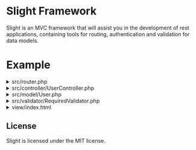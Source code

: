 # Slight Framework

Slight is an MVC framework that will assist you in the development of rest applications, containing tools for routing, authentication and validation for data models.


Example
========

<details><summary>src/router.php</summary>
<p>

```php
<?php
use fw\router\Router;
use src\controller\UserController;

Router::get('user', UserController::class, 'init', [
	'TEST_RULE'
]);

Router::post('user', UserController::class, 'insert');
Router::post('user/put/session', UserController::class, 'putOnSession');

Router::put('user/:id/:name', UserController::class, 'update');
```

</p>
</details>

<details><summary>src/controller/UserController.php</summary>
<p>

```php
<?php
namespace src\controller;

use fw\ComponentController;
use src\model\User;

class UserController extends ComponentController {

	public function init() {
		$this->getSession()->destroy();
		
		return "Hello World!";
	}

	public function update($id, $name) {
		return "User id($id) updated to name: $name";
	}

	public function insert(User $user) {
		$msg;
		if ($this->validate($user)->hasError()) {
			$msg = 'Name is required.';
		} else {
			try {
				$msg = $user->insert() ? 'User inserted.' : 'Error on insert User.';
			} catch (\Exception $e) {
				$this->status(500);
				$msg = $e->getMessage();
			}
		}
		
		return $msg;
	}

	public function putOnSession(User $user) {
		$this->getSession()->setUserPrincipal($user);
		
		return "User inserted on session.";
	}
}
```

</p>
</details>

<details><summary>src/model/User.php</summary>
<p>

```php
<?php
namespace src\model;

use fw\UserPrincipal;
use fw\database\Entity;
use fw\validator\Validation;
use fw\validator\ValidationSetup;
use src\validator\RequiredValidator;

class User extends Entity implements Validation, UserPrincipal {

	public static $table = 'users';

	public static $primaryKey = 'id';

	public $id;

	public $name;

	public function getRules(): ?array {
		return [
			'TEST_RULE'
		];
	}

	public static function validationSetup(ValidationSetup $setup): void {
		$setup->register('name', RequiredValidator::class);
	}
}
```

</p>
</details>

<details><summary>src/validator/RequiredValidator.php</summary>
<p>

```php
<?php
namespace src\validator;

use fw\ComponentController;
use fw\validator\Validator;

final class RequiredValidator implements Validator {

	public static function validate(ComponentController $controller, object $entity, string $name, $value, array $parameters, array &$sharedData): bool {
		return ! empty($value);
	}
}
```

</p>
</details>

<details><summary>view/index.html</summary>
<p>

```html
<!DOCTYPE html>
<html>
<head>
<meta charset="UTF-8">
<title>SLIGHT</title>
<script src="https://code.jquery.com/jquery-3.3.1.min.js"></script>
<script>
	$(function() {
		var addText = (data) => $('body').append('<div>'+(data.responseJSON || data.responseText || data)+'</div>');
		var user = {user: {name : 'Renato'}};
		$.ajaxSetup({ async : false });
		
		// ---======= TESTS =======---
		
		// INSERT USER IN DATABASE
		$.post('user', user).then(addText, addText);

		// UPDATE USER
		$.ajax({type: 'PUT', url: 'user/10/Gabriel'}).then(addText, addText);

		// TEST RULE
		{
			$.get('user') // UNAUTHORIZED
				.then(addText, addText);
	
			$.post('user/put/session', user) // PUT USER ON SESSION
				.then(addText, addText);
	
			$.get('user') // NOW IS AUTHORIZED
				.then(addText,addText);
		}
	});
</script>
</head>
</html>
```

</p>
</details>

License
-------

Slight is licensed under the MIT license.
